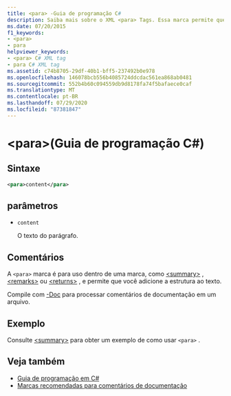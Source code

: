 ```yaml
---
title: <para> -Guia de programação C#
description: Saiba mais sobre o XML <para> Tags. Essa marca permite que você adicione estrutura ao texto em outra marca, como <summary>, <remarks>ou <returns>.
ms.date: 07/20/2015
f1_keywords:
- <para>
- para
helpviewer_keywords:
- <para> C# XML tag
- para C# XML tag
ms.assetid: c74b8705-29df-40b1-bff5-237492b0e978
ms.openlocfilehash: 146078bcb556b4085724ddcdac561ea868ab0481
ms.sourcegitcommit: 552b4b60c094559db9d8178fa74f5bafaece0caf
ms.translationtype: MT
ms.contentlocale: pt-BR
ms.lasthandoff: 07/29/2020
ms.locfileid: "87381847"
---
```

# <a name="para-c-programming-guide"></a>\<para>(Guia de programação C#)

## <a name="syntax"></a>Sintaxe

```xml
<para>content</para>
```

## <a name="parameters"></a>parâmetros

- `content`

  O texto do parágrafo.

## <a name="remarks"></a>Comentários

A `<para>` marca é para uso dentro de uma marca, como [\<summary>](./summary.md) , [\<remarks>](./remarks.md) ou [\<returns>](./returns.md) , e permite que você adicione a estrutura ao texto.

Compile com [-Doc](../../language-reference/compiler-options/doc-compiler-option.md) para processar comentários de documentação em um arquivo.

## <a name="example"></a>Exemplo

Consulte [\<summary>](./summary.md) para obter um exemplo de como usar `<para>` .

## <a name="see-also"></a>Veja também

- [Guia de programação em C#](../index.md)
- [Marcas recomendadas para comentários de documentação](./recommended-tags-for-documentation-comments.md)
